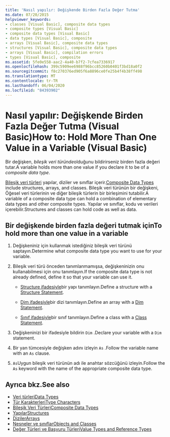```yaml
---
title: 'Nasıl yapılır: Değişkende Birden Fazla Değer Tutma'
ms.date: 07/20/2015
helpviewer_keywords:
- classes [Visual Basic], composite data types
- composite types [Visual Basic]
- composite data types [Visual Basic]
- data types [Visual Basic], composite
- arrays [Visual Basic], composite data types
- structures [Visual Basic], composite data types
- arrays [Visual Basic], compilation errors
- types [Visual Basic], composite
ms.assetid: 5fe0e558-aac2-4a40-b7f2-7cfea7336917
ms.openlocfilehash: 399c5909ee6988f96bcc85260b0401f3bd18a0f2
ms.sourcegitcommit: f8c270376ed905f6a8896ce0fe25b4f4b38ff498
ms.translationtype: MT
ms.contentlocale: tr-TR
ms.lasthandoff: 06/04/2020
ms.locfileid: "84393902"
---
```

# <a name="how-to-hold-more-than-one-value-in-a-variable-visual-basic"></a><span data-ttu-id="edd7c-102">Nasıl yapılır: Değişkende Birden Fazla Değer Tutma (Visual Basic)</span><span class="sxs-lookup"><span data-stu-id="edd7c-102">How to: Hold More Than One Value in a Variable (Visual Basic)</span></span>

<span data-ttu-id="edd7c-103">Bir değişken, *bileşik veri türünde*olduğunu bildirirseniz birden fazla değeri tutar.</span><span class="sxs-lookup"><span data-stu-id="edd7c-103">A variable holds more than one value if you declare it to be of a *composite data type*.</span></span>

<span data-ttu-id="edd7c-104">[Bileşik veri türleri](composite-data-types.md) yapılar, diziler ve sınıflar içerir.</span><span class="sxs-lookup"><span data-stu-id="edd7c-104">[Composite Data Types](composite-data-types.md) include structures, arrays, and classes.</span></span> <span data-ttu-id="edd7c-105">Bileşik veri türünün bir değişkeni, Öğesel veri türlerinin ve diğer bileşik türlerin bir birleşimini tutabilir.</span><span class="sxs-lookup"><span data-stu-id="edd7c-105">A variable of a composite data type can hold a combination of elementary data types and other composite types.</span></span> <span data-ttu-id="edd7c-106">Yapılar ve sınıflar, kodu ve verileri içerebilir.</span><span class="sxs-lookup"><span data-stu-id="edd7c-106">Structures and classes can hold code as well as data.</span></span>

## <a name="to-hold-more-than-one-value-in-a-variable"></a><span data-ttu-id="edd7c-107">Bir değişkende birden fazla değeri tutmak için</span><span class="sxs-lookup"><span data-stu-id="edd7c-107">To hold more than one value in a variable</span></span>

1. <span data-ttu-id="edd7c-108">Değişkeniniz için kullanmak istediğiniz bileşik veri türünü saptayın.</span><span class="sxs-lookup"><span data-stu-id="edd7c-108">Determine what composite data type you want to use for your variable.</span></span>

2. <span data-ttu-id="edd7c-109">Bileşik veri türü önceden tanımlanmamışsa, değişkeninizin onu kullanabilmesi için onu tanımlayın.</span><span class="sxs-lookup"><span data-stu-id="edd7c-109">If the composite data type is not already defined, define it so that your variable can use it.</span></span>

    - <span data-ttu-id="edd7c-110">[Structure ifadesiyle](../../../language-reference/statements/structure-statement.md)bir yapı tanımlayın.</span><span class="sxs-lookup"><span data-stu-id="edd7c-110">Define a structure with a [Structure Statement](../../../language-reference/statements/structure-statement.md).</span></span>

    - <span data-ttu-id="edd7c-111">[Dim ifadesiyle](../../../language-reference/statements/dim-statement.md)bir dizi tanımlayın.</span><span class="sxs-lookup"><span data-stu-id="edd7c-111">Define an array with a [Dim Statement](../../../language-reference/statements/dim-statement.md).</span></span>

    - <span data-ttu-id="edd7c-112">[Sınıf ifadesiyle](../../../language-reference/statements/class-statement.md)bir sınıf tanımlayın.</span><span class="sxs-lookup"><span data-stu-id="edd7c-112">Define a class with a [Class Statement](../../../language-reference/statements/class-statement.md).</span></span>

3. <span data-ttu-id="edd7c-113">Değişkeninizi bir ifadesiyle bildirin `Dim` .</span><span class="sxs-lookup"><span data-stu-id="edd7c-113">Declare your variable with a `Dim` statement.</span></span>

4. <span data-ttu-id="edd7c-114">Bir yan tümcesiyle değişken adını izleyin `As` .</span><span class="sxs-lookup"><span data-stu-id="edd7c-114">Follow the variable name with an `As` clause.</span></span>

5. <span data-ttu-id="edd7c-115">`As`Uygun bileşik veri türünün adı ile anahtar sözcüğünü izleyin.</span><span class="sxs-lookup"><span data-stu-id="edd7c-115">Follow the `As` keyword with the name of the appropriate composite data type.</span></span>

## <a name="see-also"></a><span data-ttu-id="edd7c-116">Ayrıca bkz.</span><span class="sxs-lookup"><span data-stu-id="edd7c-116">See also</span></span>

- [<span data-ttu-id="edd7c-117">Veri türleri</span><span class="sxs-lookup"><span data-stu-id="edd7c-117">Data Types</span></span>](../../../language-reference/data-types/index.md)
- [<span data-ttu-id="edd7c-118">Tür Karakterleri</span><span class="sxs-lookup"><span data-stu-id="edd7c-118">Type Characters</span></span>](type-characters.md)
- [<span data-ttu-id="edd7c-119">Bileşik Veri Türleri</span><span class="sxs-lookup"><span data-stu-id="edd7c-119">Composite Data Types</span></span>](composite-data-types.md)
- [<span data-ttu-id="edd7c-120">Yapılar</span><span class="sxs-lookup"><span data-stu-id="edd7c-120">Structures</span></span>](structures.md)
- [<span data-ttu-id="edd7c-121">Diziler</span><span class="sxs-lookup"><span data-stu-id="edd7c-121">Arrays</span></span>](../arrays/index.md)
- [<span data-ttu-id="edd7c-122">Nesneler ve sınıflar</span><span class="sxs-lookup"><span data-stu-id="edd7c-122">Objects and Classes</span></span>](../objects-and-classes/index.md)
- [<span data-ttu-id="edd7c-123">Değer Türleri ve Başvuru Türleri</span><span class="sxs-lookup"><span data-stu-id="edd7c-123">Value Types and Reference Types</span></span>](value-types-and-reference-types.md)
